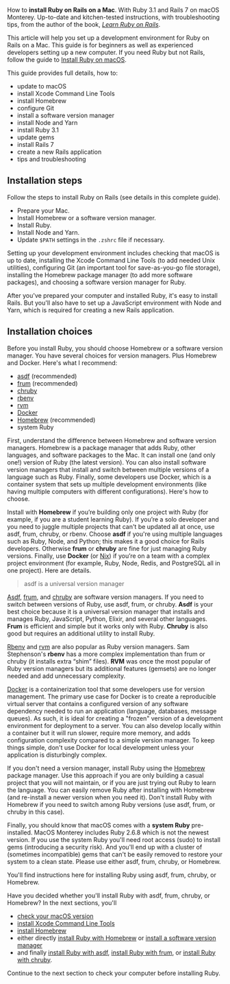 How to **install Ruby on Rails on a Mac**. With Ruby 3.1 and Rails 7 on macOS Monterey. Up-to-date and kitchen-tested instructions, with troubleshooting tips, from the author of the book, _[Learn Ruby on Rails](https://learn-rails.com/)_.

This article will help you set up a development environment for Ruby on Rails on a Mac. This guide is for beginners as well as experienced developers setting up a new computer. If you need Ruby but not Rails, follow the guide to [Install Ruby on macOS](https://mac.install.guide/ruby/index.html).

This guide provides full details, how to:
- update to macOS
- install Xcode Command Line Tools
- install Homebrew
- configure Git
- install a software version manager
- install Node and Yarn
- install Ruby 3.1
- update gems
- install Rails 7
- create a new Rails application
- tips and troubleshooting

## Installation steps

Follow the steps to install Ruby on Rails (see details in this complete guide).
- Prepare your Mac.
- Install Homebrew or a software version manager.
- Install Ruby.
- Install Node and Yarn.
- Update `$PATH` settings in the `.zshrc` file if necessary.

Setting up your development environment includes checking that macOS is up to date, installing the Xcode Command Line Tools (to add needed Unix utilities), configuring Git (an important tool for save-as-you-go file storage), installing the Homebrew package manager (to add more software packages), and choosing a software version manager for Ruby.

After you've prepared your computer and installed Ruby, it's easy to install Rails. But you'll also have to set up a JavaScript environment with Node and Yarn, which is required for creating a new Rails application.

## Installation choices

Before you install Ruby, you should choose Homebrew or a software version manager. You have several choices for version managers. Plus Homebrew and Docker. Here's what I recommend:

- [asdf](https://asdf-vm.com/) (recommended)
- [frum](https://github.com/TaKO8Ki/frum) (recommended)
- [chruby](https://github.com/postmodern/chruby)
- [rbenv](https://github.com/sstephenson/rbenv)
- [rvm](https://rvm.io/)
- [Docker](https://www.docker.com/)
- [Homebrew](https://brew.sh/) (recommended)
- system Ruby

First, understand the difference between Homebrew and software version managers. Homebrew is a package manager that adds Ruby, other languages, and software packages to the Mac. It can install one (and only one!) version of Ruby (the latest version). You can also install software version managers that install and switch between multiple versions of a language such as Ruby. Finally, some developers use Docker, which is a container system that sets up multiple development environments (like having multiple computers with different configurations). Here's how to choose.

Install with **Homebrew** if you’re building only one project with Ruby (for example, if you are a student learning Ruby). If you’re a solo developer and you need to juggle multiple projects that can't be updated all at once, use asdf, frum, chruby, or rbenv. Choose **asdf** if you're using multiple languages such as Ruby, Node, and Python; this makes it a good choice for Rails developers. Otherwise **frum** or **chruby** are fine for just managing Ruby versions. Finally, use **Docker** (or [Nix](https://nixos.org/guides/dev-environment.html)) if you’re on a team with a complex project environment (for example, Ruby, Node, Redis, and PostgreSQL all in one project). Here are details.

> asdf is a universal version manager

[Asdf](https://asdf-vm.com/), [frum](https://github.com/TaKO8Ki/frum), and [chruby](https://github.com/postmodern/chruby) are software version managers. If you need to switch between versions of Ruby, use asdf, frum, or chruby. **Asdf** is your best choice because it is a universal version manager that installs and manages Ruby, JavaScript, Python, Elixir, and several other languages. **Frum** is efficient and simple but it works only with Ruby. **Chruby** is also good but requires an additional utility to install Ruby.

[Rbenv](https://github.com/sstephenson/rbenv) and [rvm](https://rvm.io/) are also popular as Ruby version managers. Sam Stephenson's **rbenv** has a more complex implementation than frum or chruby (it installs extra “shim” files). **RVM** was once the most popular of Ruby version managers but its additional features (gemsets) are no longer needed and add unnecessary complexity.

[Docker](https://www.docker.com/) is a containerization tool that some developers use for version management. The primary use case for Docker is to create a reproducible virtual server that contains a configured version of any software dependency needed to run an application (language, databases, message queues). As such, it is ideal for creating a "frozen" version of a development environment for deployment to a server. You can also develop locally within a container but it will run slower, require more memory, and adds configuration complexity compared to a simple version manager. To keep things simple, don't use Docker for local development unless your application is disturbingly complex.

If you don't need a version manager, install Ruby using the [Homebrew](https://brew.sh/) package manager. Use this approach if you are only building a casual project that you will not maintain, or if you are just trying out Ruby to learn the language. You can easily remove Ruby after installing with Homebrew (and re-install a newer version when you need it). Don't install Ruby with Homebrew if you need to switch among Ruby versions (use asdf, frum, or chruby in this case).

Finally, you should know that macOS comes with a **system Ruby** pre-installed. MacOS Monterey includes Ruby 2.6.8 which is not the newest version. If you use the system Ruby you'll need root access (sudo) to install gems (introducing a security risk). And you'll end up with a cluster of (sometimes incompatible) gems that can't be easily removed to restore your system to a clean state. Please use either asdf, frum, chruby, or Homebrew.

You'll find instructions here for installing Ruby using asdf, frum, chruby, or Homebrew.

Have you decided whether you'll install Ruby with asdf, frum, chruby, or Homebrew? In the next sections, you'll

- [check your macOS version](/rubyonrails/1.html)
- [install Xcode Command Line Tools](/rubyonrails/2.html)
- [install Homebrew](/rubyonrails/3.html)
- either directly [install Ruby with Homebrew](/ruby/13.html) or [install a software version manager](/rubyonrails/5.html)
- and finally [install Ruby with asdf](/rubyonrails/7.html), [install Ruby with frum](/ruby/14.html), or [install Ruby with chruby](/ruby/12.html).

Continue to the next section to check your computer before installing Ruby.
